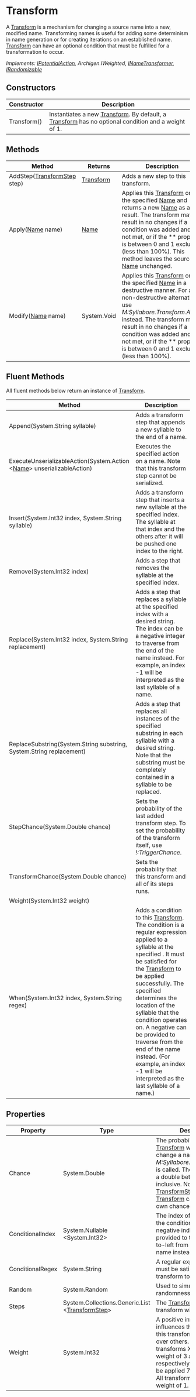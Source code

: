 # Transform

A [Transform](transform.md) is a mechanism for changing a source name into a new, modified name. Transforming names is useful for adding some determinism in name generation or for creating iterations on an established name. [Transform](transform.md) can have an optional condition that must be fulfilled for a transformation to occur.

*Implements: [IPotentialAction](ipotentialaction.md), Archigen.IWeighted, [INameTransformer](inametransformer.md), [IRandomizable](irandomizable.md)*

## Constructors

| Constructor | Description |
|-------------|-------------|
| Transform() | Instantiates a new [Transform](transform.md). By default, a [Transform](transform.md) has no optional condition and a weight of 1. |

## Methods

| Method | Returns | Description |
|--------|---------|-------------|
| AddStep([TransformStep](transformstep.md) step)| [Transform](transform.md) | Adds a new step to this transform. |
| Apply([Name](name.md) name)| [Name](name.md) | Applies this [Transform](transform.md) on the specified [Name](name.md) and returns a new [Name](name.md) as a result. The transform may result in no changes if a condition was added and is not met, or if the ** property is between 0 and 1 exclusive (less than 100%). This method leaves the source [Name](name.md) unchanged. |
| Modify([Name](name.md) name)| System.Void | Applies this [Transform](transform.md) on the specified [Name](name.md) in a destructive manner. For a non-destructive alternative, use *M:Syllabore.Transform.Apply* instead. The transform may result in no changes if a condition was added and is not met, or if the ** property is between 0 and 1 exclusive (less than 100%). |

## Fluent Methods
All fluent methods below return an instance of [Transform](transform.md).

| Method | Description |
|--------|-------------|
| Append(System.String syllable)| Adds a transform step that appends a new syllable to the end of a name. |
| ExecuteUnserializableAction(System.Action &lt;[Name](name.md)&gt; unserializableAction)| Executes the specified action on a name. Note that this transform step cannot be serialized. |
| Insert(System.Int32 index, System.String syllable)| Adds a transform step that inserts a new syllable at the specified index. The syllable at that index and the others after it will be pushed one index to the right. |
| Remove(System.Int32 index)| Adds a step that removes the syllable at the specified index. |
| Replace(System.Int32 index, System.String replacement)| Adds a step that replaces a syllable at the specified index with a desired string. The index can be a negative integer to traverse from the end of the name instead. For example, an index -1 will be interpreted as the last syllable of a name. |
| ReplaceSubstring(System.String substring, System.String replacement)| Adds a step that replaces all instances of the specified substring in each syllable with a desired string. Note that the substring must be completely contained in a syllable to be replaced. |
| StepChance(System.Double chance)| Sets the probability of the last added transform step. To set the probability of the transform itself, use *!:TriggerChance*. |
| TransformChance(System.Double chance)| Sets the probability that this transform and all of its steps runs. |
| Weight(System.Int32 weight)|  |
| When(System.Int32 index, System.String regex)| Adds a condition to this [Transform](transform.md). The condition is a regular expression applied to a syllable at the specified . It must be satisfied for the [Transform](transform.md) to be applied successfully. The specified determines the location of the syllable that the condition operates on. A negative can be provided to traverse from the end of the name instead. (For example, an index -1 will be interpreted as the last syllable of a name.) |

## Properties

| Property | Type | Description |
|----------|------|-------------|
| Chance | System.Double | The probability this [Transform](transform.md) will attempt to change a name when *M:Syllabore.Transform.Apply* is called. The value must be a double between 0 and 1 inclusive. Note that each [TransformStep](transformstep.md) in this [Transform](transform.md) can also have its own chance value. |
| ConditionalIndex | System.Nullable &lt;System.Int32&gt; | The index of the syllable that the condition operates on. A negative index can be provided to traverse right-to-left from the end of the name instead. |
| ConditionalRegex | System.String | A regular expression that must be satisfied for the transform to be applied. |
| Random | System.Random | Used to simulate randomness. |
| Steps | System.Collections.Generic.List &lt;[TransformStep](transformstep.md)&gt; | The [TransformStep](transformstep.md) that this transform will execute. |
| Weight | System.Int32 | A positive integer that influences the probability of this transform being used over others. Given two transforms X and Y with a weight of 3 and 1 respectively, transform X will be applied 75% of the time. All transforms default to a weight of 1. |
